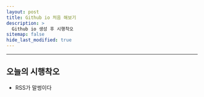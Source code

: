 ```yaml
---
layout: post
title: Github io 처음 해보기
description: >
  Github io 생성 후 시행착오
sitemap: false
hide_last_modified: true
---
```


---

## 오늘의 시행착오
- RSS가 말썽이다